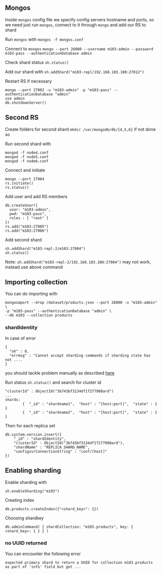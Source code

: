
## Mongos

Inside `mongos` config file we specify config servers hostname and ports, so we need just run `mongos`, connect to it through `mongo` and add our RS to shard


Run `mongos` with `mongos -f mongos.conf`

Connect to `mongos` `mongo --port 26000 --username m103-admin --password m103-pass --authenticationDatabase admin`

Check shard status `sh.status()`

Add our shard with `sh.addShard("m103-repl/192.168.103.100:27012")`

Restart RS if necessary

```
mongo --port 27002 -u "m103-admin" -p "m103-pass" --authenticationDatabase "admin"
use admin
db.shutdownServer()
```

## Second RS

Create folders for second shard `mkdir /var/mongodb/db/{4,5,6}` if not done so

Run second shard with

```
mongod -f node4.conf
mongod -f node5.conf
mongod -f node6.conf
```

Connect and initiate

```
mongo --port 27004
rs.initiate()
rs.status()
```

Add user and add RS members

```
db.createUser({
  user: "m103-admin",
  pwd: "m103-pass",
  roles : [ "root" ]
})
rs.add("m103:27005")
rs.add("m103:27006")
```

Add second shard

```
sh.addShard("m103-repl-2/m103:27004")
sh.status()
```

Note: `sh.addShard("m103-repl-2/192.168.103.100:27004")` may not work, instead use above command

## Importing collection

You can do importing with

```
mongoimport --drop /dataset/products.json --port 26000 -u "m103-admin" \
-p "m103-pass" --authenticationDatabase "admin" \
--db m103 --collection products
```

### shardIdentity

In case of error

```
{
  "ok" : 0,
  "errmsg" : "Cannot accept sharding commands if sharding state has not ....
}
```

you should tackle problem manually as described [here](https://dba.stackexchange.com/questions/227797/no-shardidentity-document-mongodb)

Run status `sh.status()` and search for cluster id

```
"clusterId" : ObjectId("3b743bf3134df1f277980ard")
...
shards:
        {  "_id" : "shardname1",  "host" : "[host:port]",  "state" : 1 }
        {  "_id" : "shardname2",  "host" : "[host:port]",  "state" : 1 }
```

Then for each replica set

```
db.system.version.insert({
    "_id" : "shardIdentity",
    "clusterId" : ObjectId("3b743bf3134df1f277980ard"),
    "shardName" : "REPLICA_SHARD_NAME",
    "configsvrConnectionString" : "conf/[host]"
})
```

## Enabling sharding

Enable sharding with

```
sh.enableSharding("m103")
```

Creating index

```
db.products.createIndex({"<shard_key>": 1})
```

Choosing shardkey

```
db.adminCommand( { shardCollection: "m103.products", key: { <shard_key>: 1 } } )
```

### no UUID returned

You can encounter the following error

```
expected primary shard to return a UUID for collection m103.products as part of 'info' field but got ...
```
